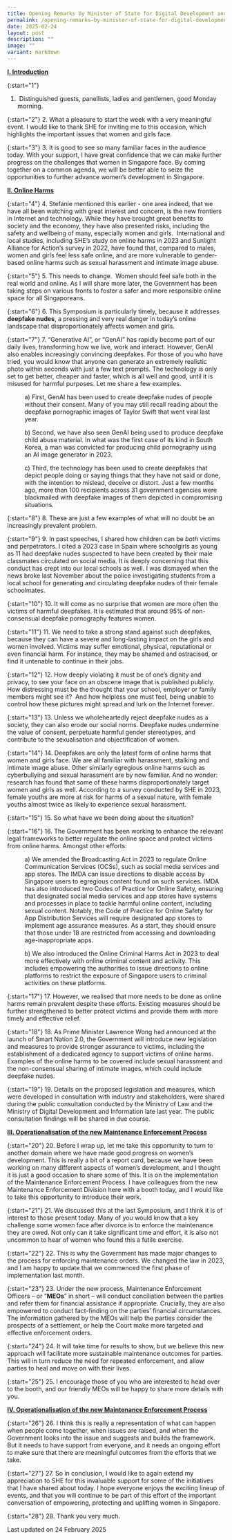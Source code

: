 ```yaml
---
title: Opening Remarks by Minister of State for Digital Development and Health, Mdm Rahayu Mahzam, at the 2025 SG Her Empowerment Annual Symposium
permalink: /opening-remarks-by-minister-of-state-for-digital-development-and-health-rahayu-mahzam-2025-she-annual-symposium/
date: 2025-02-24
layout: post
description: ""
image: ""
variant: markdown
---
```

<b><u>I. Introduction</u></b>

{:start="1"}
1. &nbsp;Distinguished guests, panellists, ladies and gentlemen, good Monday morning.&nbsp;

{:start="2"}
2. What a pleasure to start the week with a very meaningful event. I would like to thank SHE for inviting me to this occasion, which highlights the important issues that women and girls face.&nbsp;

{:start="3"}
3.&nbsp;It is good to see so many familiar faces in the audience today. With your support, I have great confidence that we can make further progress on the challenges that women in Singapore face. By coming together on a common agenda, we will be better able to seize the opportunities to further advance women’s development in Singapore.&nbsp;

<b><u>II. Online Harms</u></b>

{:start="4"}
4.&nbsp;Stefanie mentioned this earlier - one area indeed, that we have all been watching with great interest and concern, is the new frontiers in Internet and technology. While they have brought great benefits to society and the economy, they have also presented risks, including the safety and wellbeing of many, especially women and girls.&nbsp; International and local studies, including SHE’s study on online harms in 2023 and Sunlight Alliance for Action’s survey in 2022, have found that, compared to males, women and girls feel less safe online, and are more vulnerable to gender-based online harms such as sexual harassment and intimate image abuse.

{:start="5"}
5.&nbsp;This needs to change.&nbsp; Women should feel safe both in the real world and online. As I will share more later, the Government has been taking steps on various fronts to foster a safer and more responsible online space for all Singaporeans.

{:start="6"}
6.&nbsp;This Symposium is particularly timely, because it addresses <b>deepfake nudes</b>, a pressing and very real danger in today’s online landscape that disproportionately affects women and girls.

{:start="7"}
7.&nbsp;“Generative AI”, or “GenAI” has rapidly become part of our daily lives, transforming how we live, work and interact. However, GenAI also enables increasingly convincing deepfakes. For those of you who have tried, you would know that anyone can generate an extremely realistic photo within seconds with just a few text prompts. The technology is only set to get better, cheaper and faster, which is all well and good, until it is misused for harmful purposes. Let me share a few examples.

<p style="margin-left: 40px">a) First, GenAI has been used to create deepfake nudes of people without their consent. Many of you may still recall reading about the deepfake pornographic images of Taylor Swift that went viral last year.</p>

<p style="margin-left: 40px">b) Second, we have also seen GenAI being used to produce deepfake child abuse material. In what was the first case of its kind in South Korea, a man was convicted for producing child pornography using an AI image generator in 2023.</p>

<p style="margin-left: 40px">c) Third, the technology has been used to create deepfakes that depict people doing or saying things that they have not said or done, with the intention to mislead, deceive or distort. Just a few months ago, more than 100 recipients across 31 government agencies were blackmailed with deepfake images of them depicted in compromising situations.</p>

{:start="8"}
8.&nbsp;These are just a few examples of what will no doubt be an increasingly prevalent problem.&nbsp;

{:start="9"}
9.&nbsp;In past speeches, I shared how children can be <i>both</i> victims and perpetrators. I cited a 2023 case in Spain where schoolgirls as young as 11 had deepfake nudes suspected to have been created by their male classmates circulated on social media. It is deeply concerning that this conduct has crept into our local schools as well. I was dismayed when the news broke last November about the police investigating students from a local school for generating and circulating deepfake nudes of their female schoolmates.&nbsp;

{:start="10"}
10.&nbsp;It will come as no surprise that women are more often the victims of harmful deepfakes. It is estimated that around 95% of non-consensual deepfake pornography features women.

{:start="11"}
11.&nbsp;We need to take a strong stand against such deepfakes, because they can have a severe and long-lasting impact on the girls and women involved. Victims may suffer emotional, physical, reputational or even financial harm. For instance, they may be shamed and ostracised, or find it untenable to continue in their jobs.&nbsp;

{:start="12"}
12.&nbsp;How deeply violating it must be of one’s dignity and privacy, to see your face on an obscene image that is published publicly. How distressing must be the thought that your school, employer or family members might see it?&nbsp; And how helpless one must feel, being unable to control how these pictures might spread and lurk on the Internet forever.

{:start="13"}
13.&nbsp;Unless we wholeheartedly reject deepfake nudes as a society, they can also erode our social norms. Deepfake nudes undermine the value of consent, perpetuate harmful gender stereotypes, and contribute to the sexualisation and objectification of women.&nbsp;

{:start="14"}
14.&nbsp;Deepfakes are only the latest form of online harms that women and girls face. We are all familiar with harassment, stalking and intimate image abuse. Other similarly egregious online harms such as cyberbullying and sexual harassment are by now familiar. And no wonder: research has found that some of these harms disproportionately target women and girls as well. According to a survey conducted by SHE in 2023, female youths are more at risk for harms of a sexual nature, with female youths almost twice as likely to experience sexual harassment.&nbsp;

{:start="15"}
15.&nbsp;So what have we been doing about the situation?

{:start="16"}
16.&nbsp;The Government has been working to enhance the relevant legal frameworks to better regulate the online space and protect victims from online harms. Amongst other efforts:

<p style="margin-left: 40px">a) We amended the Broadcasting Act in 2023 to regulate Online Communication Services (OCSs), such as social media services and app stores. The IMDA can issue directions to disable access by Singapore users to egregious content found on such services. IMDA has also introduced two Codes of Practice for Online Safety, ensuring that designated social media services and app stores have systems and processes in place to tackle harmful online content, including sexual content. Notably, the Code of Practice for Online Safety for App Distribution Services will require designated app stores to implement age assurance measures. As a start, they should ensure that those under 18 are restricted from accessing and downloading age-inappropriate apps.</p>

<p style="margin-left: 40px">b) We also introduced the Online Criminal Harms Act in 2023 to deal more effectively with online criminal content and activity. This includes empowering the authorities to issue directions to online platforms to restrict the exposure of Singapore users to criminal activities on these platforms.</p>

{:start="17"}
17.&nbsp;However, we realised that more needs to be done as online harms remain prevalent despite these efforts. Existing measures should be further strengthened to better protect victims and provide them with more timely and effective relief.

{:start="18"}
18.&nbsp;As Prime Minister Lawrence Wong had announced at the launch of Smart Nation 2.0, the Government will introduce new legislation and measures to provide stronger assurance to victims, including the establishment of a dedicated agency to support victims of online harms. Examples of the online harms to be covered include sexual harassment and the non-consensual sharing of intimate images, which could include deepfake nudes.&nbsp;

{:start="19"}
19.&nbsp;Details on the proposed legislation and measures, which were developed in consultation with industry and stakeholders, were shared during the public consultation conducted by the Ministry of Law and the Ministry of Digital Development and Information late last year. The public consultation findings will be shared in due course.

<b><u>III. Operationalisation of the new Maintenance Enforcement Process</u></b>

{:start="20"}
20.&nbsp;Before I wrap up, let me take this opportunity to turn to another domain where we have made good progress on women’s development. This is really a bit of a report card, because we have been working on many different aspects of women’s development, and I thought it is just a good occasion to share some of this. It is on the implementation of the Maintenance Enforcement Process. I have colleagues from the new Maintenance Enforcement Division here with a booth today, and I would like to take this opportunity to introduce their work.&nbsp;

{:start="21"}
21.&nbsp;We discussed this at the last Symposium, and I think it is of interest to those present today. Many of you would know that a key challenge some women face after divorce is to enforce the maintenance they are owed. Not only can it take significant time and effort, it is also not uncommon to hear of women who found this a futile exercise.&nbsp;

{:start="22"}
22.&nbsp;This is why the Government has made major changes to the process for enforcing maintenance orders. We changed the law in 2023, and I am happy to update that we commenced the first phase of implementation last month.&nbsp;

{:start="23"}
23.&nbsp;Under the new process, Maintenance Enforcement Officers – or “<b>MEOs</b>” in short – will conduct conciliation between the parties and refer them for financial assistance if appropriate. Crucially, they are also empowered to conduct fact-finding on the parties’ financial circumstances. The information gathered by the MEOs will help the parties consider the prospects of a settlement, or help the Court make more targeted and effective enforcement orders.

{:start="24"}
24.&nbsp;It will take time for results to show, but we believe this new approach will facilitate more sustainable maintenance outcomes for parties. This will in turn reduce the need for repeated enforcement, and allow parties to heal and move on with their lives.

{:start="25"}
25.&nbsp;I encourage those of you who are interested to head over to the booth, and our friendly MEOs will be happy to share more details with you.

<b><u>IV. Operationalisation of the new Maintenance Enforcement Process</u></b>

{:start="26"}
26.&nbsp;I think this is really a representation of what can happen when people come together, when issues are raised, and when the Government looks into the issue and suggests and builds the framework. But it needs to have support from everyone, and it needs an ongoing effort to make sure that there are meaningful outcomes from the efforts that we take.

{:start="27"}
27.&nbsp;So in conclusion, I would like to again extend my appreciation to SHE for this invaluable support for some of the initiatives that I have shared about today. I hope everyone enjoys the exciting lineup of events, and that you will continue to be part of this effort of the important conversation of empowering, protecting and uplifting women in Singapore.

{:start="28"}
28.&nbsp;Thank you very much.


<p class="right-side-updated">Last updated on 24 February 2025</p>
